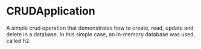 # CRUDApplication
A simple crud operation that demonstrates how to create, read, update and delete in a database. In this simple case, an in-memory database was used, called h2.
